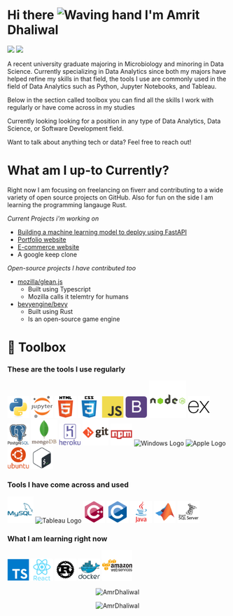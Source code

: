 # Hi there <img src="https://raw.githubusercontent.com/MartinHeinz/MartinHeinz/master/wave.gif" alt="Waving hand" width="30" length="30">  I'm Amrit Dhaliwal

[![](https://img.shields.io/badge/-LinkedIn-0073B1?style=flat-square)](https://www.linkedin.com/in/amritdhal/)
[![](https://img.shields.io/badge/-Resume-1C9CEA?style=flat-square)](https://github.com/AmrDhaliwal/AmrDhaliwal/blob/main/Dhaliwal_Amrit_Resume.pdf)

A recent university graduate majoring in Microbiology and minoring in Data Science. 
Currently specializing in Data Analytics since both my majors have helped refine my skills in that field,
the tools I use are commonly used in the field of Data Analytics such as Python, Jupyter Notebooks, and Tableau.

Below in the section called toolbox you can find all the skills I work with regularly or have come across
in my studies

Currently looking looking for a position in any type of Data Analytics, Data Science, or Software Development field.

Want to talk about anything tech or data? Feel free to reach out!

# What am I up-to Currently?
Right now I am focusing on freelancing on fiverr and contributing to a wide variety of 
open source projects on GitHub.
Also for fun on the side I am learning the programming langauge Rust.

*Current Projects i'm working on*

<ul>
  <li><a href="https://github.com/AmrDhaliwal/fast-api">Building a machine learning model to deploy using FastAPI</li>
  <li><a href="https://github.com/AmrDhaliwal/django-mask">Portfolio website</a></li>
  <li><a href="https://github.com/AmrDhaliwal/django-mask">E-commerce website</a></li>
  <li>A google keep clone</li>
</ul>

*Open-source projects I have contributed too*

<ul>
  <li><a href="https://github.com/mozilla/glean.js">mozilla/glean.js</a>
    <ul>
      <li>Built using Typescript</li>
      <li>Mozilla calls it telemtry for humans</li>
    </ul>
  </li>
  <li><a href="https://github.com/bevyengine/bevy">bevyengine/bevy</a>
    <ul>
      <li>Built using Rust</li>
      <li>Is an open-source game engine</li>
    </ul>
  </li>
</ul>

# 🧰 Toolbox

### These are the tools I use regularly

<img src="https://github.com/devicons/devicon/blob/master/icons/python/python-original.svg" alt="Python Logo" width="50" length="50"> <img src="https://github.com/devicons/devicon/blob/master/icons/jupyter/jupyter-original-wordmark.svg" alt="Jupyter Logo" width="50" length="50"> <img src="https://github.com/devicons/devicon/blob/master/icons/html5/html5-original-wordmark.svg" alt="HTML Logo" width="50" length="50"> <img src="https://github.com/devicons/devicon/blob/master/icons/css3/css3-original-wordmark.svg" alt="CSS Logo" width="50" length="50"> <img src="https://github.com/devicons/devicon/blob/master/icons/javascript/javascript-original.svg" alt="Javascript Logo" width="50" length="50"> <img src="https://github.com/devicons/devicon/blob/master/icons/bootstrap/bootstrap-plain.svg" alt="Bootstrap logo" width="50" length="50"> <img src="https://github.com/devicons/devicon/blob/master/icons/nodejs/nodejs-original-wordmark.svg" alt="NODEjs Logo" width="85" length="85"> <img src="https://github.com/devicons/devicon/blob/master/icons/express/express-original.svg" alt="Express Logo" width="50" length="50"> <img src="https://github.com/devicons/devicon/blob/master/icons/postgresql/postgresql-original-wordmark.svg" alt="PostgreSQL Logo" width="50" length="50"> <img src="https://github.com/devicons/devicon/blob/master/icons/mongodb/mongodb-original-wordmark.svg" alt="MySQL Logo" width="60" length="60"> <img src="https://github.com/devicons/devicon/blob/master/icons/heroku/heroku-original-wordmark.svg" alt="Heroku Logo" width="50" length="50"> <img src="https://github.com/devicons/devicon/blob/master/icons/git/git-original-wordmark.svg" alt="Git Logo" width="60" length="60"> <img src="https://github.com/devicons/devicon/blob/master/icons/npm/npm-original-wordmark.svg" alt="npm Logo" width="50" length="50"> <img src="https://cdn.worldvectorlogo.com/logos/microsoft-windows-22.svg" alt="Windows Logo" width="50" length="50"> <img src="https://cdn.worldvectorlogo.com/logos/mac-os-2.svg" alt="Apple Logo" width="50" length="50"> <img src="https://github.com/devicons/devicon/blob/master/icons/ubuntu/ubuntu-plain-wordmark.svg" alt="Ubuntu Logo" width="50" length="50"> <img src="https://github.com/devicons/devicon/blob/master/icons/bash/bash-original.svg" alt="Bash Logo" width="50" length="50">

### Tools I have come across and used
<img src="https://github.com/devicons/devicon/blob/master/icons/mysql/mysql-plain-wordmark.svg" alt="MySQL Logo" width="60" length="60"> <img src="https://cdn.worldvectorlogo.com/logos/tableau-software.svg" alt="Tableau Logo" width="50" length="50"> <img src="https://github.com/devicons/devicon/blob/master/icons/cplusplus/cplusplus-original.svg" alt="C++ Logo" width="50" length="50"> <img src="https://github.com/devicons/devicon/blob/master/icons/c/c-original.svg" alt="C Logo" width="50" length="50"> <img src="https://github.com/devicons/devicon/blob/master/icons/java/java-original-wordmark.svg" alt="Java Logo" width="50" length="50"> <img src="https://github.com/devicons/devicon/blob/master/icons/matlab/matlab-original.svg" alt="Matlab Logo" width="50" length="50"> <img src="https://github.com/devicons/devicon/blob/master/icons/microsoftsqlserver/microsoftsqlserver-plain-wordmark.svg" alt="MicrosoftSQLServer Logo" width="50" length="50">

### What I am learning right now
<img src="https://github.com/devicons/devicon/blob/master/icons/typescript/typescript-original.svg" alt="Typescript Logo" width="50" length="50"> <img src="https://github.com/devicons/devicon/blob/master/icons/react/react-original-wordmark.svg" alt="React Logo" width="50" length="50"> <img src="https://github.com/devicons/devicon/blob/master/icons/rust/rust-plain.svg" alt="Rust Logo" width="50" length="50"> <img src="https://github.com/devicons/devicon/blob/master/icons/docker/docker-original-wordmark.svg" alt="Docker Logo" width="50" length="50"> <img src="https://github.com/devicons/devicon/blob/master/icons/amazonwebservices/amazonwebservices-original-wordmark.svg" alt="AWS Logo" width="70" length="70">

<!-- Github stats and languages used on GitHub -->
<p align="center"> <img src="https://github-readme-stats.vercel.app/api?username=AmrDhaliwal&hide=stars&show_icons=true&theme=tokyonight" alt="AmrDhaliwal" /> </p>
<p align="center"> <img src="https://github-readme-stats.vercel.app/api/top-langs/?username=AmrDhaliwal&hide=tcl&layout=compact" alt="AmrDhaliwal" /> </p>

<!--
**AmrDhaliwal/AmrDhaliwal** is a ✨ _special_ ✨ repository because its `README.md` (this file) appears on your GitHub profile.

Here are some ideas to get you started:

- 🔭 I’m currently working on ...
- 🌱 I’m currently learning ...
- 👯 I’m looking to collaborate on ...
- 🤔 I’m looking for help with ...
- 💬 Ask me about ...
- 📫 How to reach me: ...
- 😄 Pronouns: ...
- ⚡ Fun fact: ...
-->
